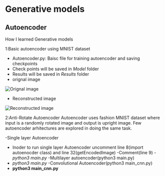# Generative models
## Autoencoder
How I learned Generative models


1:Basic autoencoder using MNIST dataset 
  - Autoencoder.py: Baisc file for training autoencoder and saving checkpoints
  - Check points will be saved in _Model_ folder
  - Results will be saved in _Results_ folder
  - orignal image 
 
  
  ![Orignal image](https://github.com/Aayushktyagi/Generative_models/blob/master/basic_Autoencoder/Results/Results_canvas_orignals.png)

  - Reconstructed image
  
  
  ![Reconstructed image](https://github.com/Aayushktyagi/Generative_models/blob/master/basic_Autoencoder/Results/Results_canvas_recons.png)
  
2:Anti-Rotate Autoencoder
Autoencoder uses fashion MNIST dataset where input is a randomly rotated image and output is upright image.
Few autoencoder arhitectures are explored in doing the same task.
 
 -Single layer Autoencoder
  - Inoder to run single layer Autoencoder uncomment line 8(import autoenocder class) and line 32(getEncodedImage)
  -Comment(line 9)
  -_python3 main.py_
 -Multilayer autoencoder(python3 main.py)
  - _python3 main.py_
 -Convolutional Autoencoder(python3 main_cnn.py)
  - __python3 main_cnn.py__
